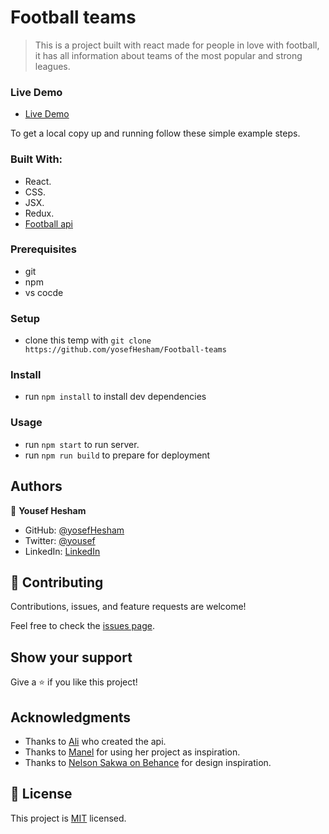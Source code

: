 
# Football teams

> This is a project built with react made for people in love with football, it has all information about teams of the most popular and strong leagues.


### Live Demo 
- [Live Demo](https://zesty-narwhal-498bd3.netlify.app/)


To get a local copy up and running follow these simple example steps.

### Built With:
- React.
- CSS.
- JSX.
- Redux.
- [Football api](https://github.com/ichala/football-api-microverse)

### Prerequisites
- git
- npm
- vs cocde

### Setup
- clone this temp with `git clone https://github.com/yosefHesham/Football-teams`

### Install
- run `npm install` to install dev dependencies

### Usage
- run `npm start` to run server.
- run `npm run build` to prepare for deployment




## Authors

👤 **Yousef Hesham**

- GitHub: [@yosefHesham](https://github.com/yosefHesham)
- Twitter: [@yousef](https://twitter.com/Yousef45653478)
- LinkedIn: [LinkedIn](https://www.linkedin.com/in/yousef-hesham-b132ba179/)

## 🤝 Contributing

Contributions, issues, and feature requests are welcome!

Feel free to check the [issues page](../../issues/).

## Show your support

Give a ⭐️ if you like this project!

## Acknowledgments
- Thanks to [Ali](https://github.com/ichala) who created the api.
- Thanks to [Manel](https://github.com/ha-manel/Football-Leagues) for using her project as inspiration.
- Thanks to [Nelson Sakwa on Behance](https://www.behance.net/sakwadesignstudio) for design inspiration.
## 📝 License

This project is [MIT](./MIT.md) licensed.